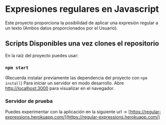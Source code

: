 # Expresiones regulares en Javascript

Este proyecto proporciona la posibilidad de aplicar una expresión regular a un texto (Ambos datos proporcionados por el Usuario).

## Scripts Disponibles una vez clones el repositorio

En la raíz del proyecto puedes usar:

### `npm start`
(Recuerda instalar previamente las dependencia del proyecto con `npm install`)
Para iniciar un servidor en modo desarrollo.
Abre [http://localhost:3000](http://localhost:3000) para visualizar en el navegador.


### Servidor de prueba

Puedes experimentar con la aplicación en la siguiente url -> [https://regular-expressions.herokuapp.com/](https://regular-expressions.herokuapp.com/)

